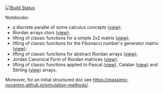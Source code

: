 
[![Build Status](https://travis-ci.org/massimo-nocentini/simulation-methods.svg?branch=master)](https://travis-ci.org/massimo-nocentini/simulation-methods)

Notebooks:
- a discrete parallel of some calculus concepts ([view][discrete]);
- Riordan arrays ctors ([view][ctors]);
- lifting of classic functions for a simple 2x2 matrix ([view][simple]);
- lifting of classic functions for the Fibonacci number's generator matrix ([view][fibonacci]);
- lifting of classic functions for abstract Riordan arrays ([view][abstract]);
- Jordan Canonical Form of Riordan matrices ([view][jordan]);
- lifting of classic functions applied to Pascal ([view][pascal]), Catalan ([view][catalan]) and Stirling ([view][stirling]) arrays.

Moreover, for an initial structured doc see https://massimo-nocentini.github.io/simulation-methods/.

[discrete]:http://nbviewer.jupyter.org/github/massimo-nocentini/simulation-methods/blob/master/chapter-one.ipynb
[ctors]:http://nbviewer.jupyter.org/github/massimo-nocentini/simulation-methods/blob/master/notes/matrices-functions/riordan-arrays-ctors.ipynb
[simple]:http://nbviewer.jupyter.org/github/massimo-nocentini/simulation-methods/blob/master/notes/matrices-functions/chapter-two.ipynb
[fibonacci]:http://nbviewer.jupyter.org/github/massimo-nocentini/simulation-methods/blob/master/notes/matrices-functions/fibonacci-generation-matrix.ipynb
[abstract]:http://nbviewer.jupyter.org/github/massimo-nocentini/simulation-methods/blob/master/notes/matrices-functions/generic-riordan-array.ipynb
[jordan]:http://nbviewer.jupyter.org/github/massimo-nocentini/simulation-methods/blob/master/notes/matrices-functions/jordan-normal-forms.ipynb
[pascal]:http://nbviewer.jupyter.org/github/massimo-nocentini/simulation-methods/blob/master/notes/matrices-functions/pascal-riordan-array.ipynb
[catalan]:http://nbviewer.jupyter.org/github/massimo-nocentini/simulation-methods/blob/master/notes/matrices-functions/catalan-riordan-array.ipynb
[stirling]:http://nbviewer.jupyter.org/github/massimo-nocentini/simulation-methods/blob/master/notes/matrices-functions/stirling-II-kind-riordan-array.ipynb
